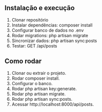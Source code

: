 ## Instalação e execução
1. Clonar repositório
2. Instalar dependências:
   composer install
3. Configurar banco de dados no .env
4. Rodar migrations:
   php artisan migrate
5. Sincronizar dados:
   php artisan sync:posts
6. Testar:
   GET /api/posts

## Como rodar
1. Clonar ou extrair o projeto.
2. Rodar composer install.
3. Configurar o banco.
4. Rodar php artisan key:generate.
5. Rodar php artisan migrate.
6. Rodar php artisan sync:posts.
7. Acessar http://localhost:8000/api/posts.
